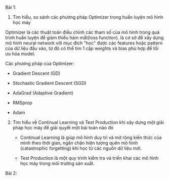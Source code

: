
Bài 1: 

1)	Tìm hiểu, so sánh các phương pháp Optimizer trong huấn luyện mô hình học máy

  Optimizer  là các thuật toán điều chỉnh các tham số của mô hình trong quá trình huấn luyện để giảm thiểu hàm mất(loss function). là cơ sở để xây dựng mô hình neural network với mục đích "học" được các features hoặc pattern của dữ liệu đầu vào, từ đó có thể tìm 1 cặp weights và bias phù hợp để tối ưu hóa model.

Các phương pháp của Optimizer: 

-   Gradient Descent (GD)

-   Stochastic Gradient Descent (SGD)

-   AdaGrad (Adaptive Gradient)
  
-   RMSprop

-   Adam

 2) Tìm hiểu về Continual Learning và Test Production khi xây dựng một giải pháp học máy để giải quyết một bài toán nào đó

    - Continual Learning là giúp mô hình duy trì và mở rộng kiến thức của mình theo thời gian, ngăn chặn hiện tượng quên mô hình (catastrophic forgetting) khi học từ các nguồn dữ liệu mới.
   
    - Test Production là một quy trình kiểm tra và triển khai các mô hình học máy trong môi trường sản xuất.
   
  Bài 2: 
